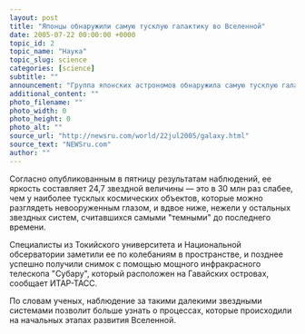 ```yaml
---
layout: post
title: "Японцы обнаружили самую тусклую галактику во Вселенной"
date: 2005-07-22 00:00:00 +0000
topic_id: 2
topic_name: "Наука"
topic_slug: science
categories: [science]
subtitle: ""
announcement: "Группа японских астрономов обнаружила самую тусклую галактику во Вселенной. Галактика относится к спиральному типу, расположена в районе северного созвездия Волосы Вероники на удалении примерно в 10 млрд световых лет от Земли."
additional_content: ""
photo_filename: ""
photo_width: 0
photo_height: 0
photo_alt: ""
source_url: "http://newsru.com/world/22jul2005/galaxy.html"
source_text: "NEWSru.com"
author: ""
---
```

Согласно опубликованным в пятницу результатам наблюдений, ее яркость составляет 24,7 звездной величины &mdash; это в 30 млн раз слабее, чем у наиболее тусклых космических объектов, которые можно разглядеть невооруженным глазом, и вдвое ниже, нежели у остальных звездных систем, считавшихся самыми "темными" до последнего времени.

Специалисты из Токийского университета и Национальной обсерватории заметили ее по колебаниям в пространстве, и позднее успешно получили снимок с помощью мощного инфракрасного телескопа "Субару", который расположен на Гавайских островах, сообщает ИТАР-ТАСС.

По словам ученых, наблюдение за такими далекими звездными системами позволит больше узнать о процессах, которые происходили на начальных этапах развития Вселенной.
